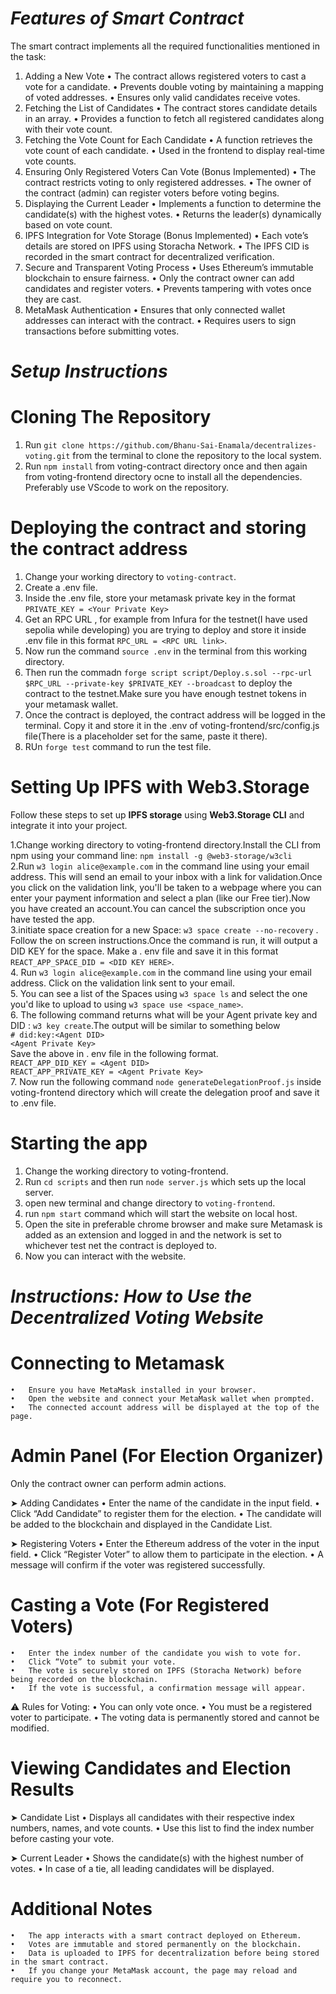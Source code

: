 # ***Features of Smart Contract***

The smart contract implements all the required functionalities mentioned in the task:
1.	Adding a New Vote
	•	The contract allows registered voters to cast a vote for a candidate.
	•	Prevents double voting by maintaining a mapping of voted addresses.
	•	Ensures only valid candidates receive votes.
2.	Fetching the List of Candidates
	•	The contract stores candidate details in an array.
	•	Provides a function to fetch all registered candidates along with their vote count.
3.	Fetching the Vote Count for Each Candidate
	•	A function retrieves the vote count of each candidate.
	•	Used in the frontend to display real-time vote counts.
4.	Ensuring Only Registered Voters Can Vote (Bonus Implemented)
	•	The contract restricts voting to only registered addresses.
	•	The owner of the contract (admin) can register voters before voting begins.
5.	Displaying the Current Leader
	•	Implements a function to determine the candidate(s) with the highest votes.
	•	Returns the leader(s) dynamically based on vote count.
6.	IPFS Integration for Vote Storage (Bonus Implemented)
	•	Each vote’s details are stored on IPFS using Storacha Network.
	•	The IPFS CID is recorded in the smart contract for decentralized verification.
7.	Secure and Transparent Voting Process
	•	Uses Ethereum’s immutable blockchain to ensure fairness.
	•	Only the contract owner can add candidates and register voters.
	•	Prevents tampering with votes once they are cast.
8.	MetaMask Authentication
	•	Ensures that only connected wallet addresses can interact with the contract.
	•	Requires users to sign transactions before submitting votes.


# ***Setup Instructions***

# **Cloning The Repository**

1. Run `git clone https://github.com/Bhanu-Sai-Enamala/decentralizes-voting.git` from the terminal to clone the repository to the local system.
2. Run `npm install` from voting-contract directory once and then again from voting-frontend directory ocne to install all the dependencies. Preferably use VScode to work on the repository.


# **Deploying the contract and storing the contract address**

1. Change your working directory to `voting-contract`.
2. Create a .env file.
3. Inside the .env file, store your metamask private key in the format `PRIVATE_KEY = <Your Private Key>`
4. Get an RPC URL , for example from Infura for the testnet(I have used sepolia while developing) you are trying to deploy and store it inside .env file in this format `RPC_URL = <RPC URL link>`.
5. Now run the command `source .env` in the terminal from this working directory.
6. Then run the commadn `forge script script/Deploy.s.sol --rpc-url $RPC_URL --private-key $PRIVATE_KEY --broadcast` to deploy the contract to the testnet.Make sure you have enough testnet tokens in your metamask wallet.
7. Once the contract is deployed, the contract address will be logged in the terminal. Copy it and store it in the .env of voting-frontend/src/config.js file(There is a placeholder set for the same, paste it there).
8. RUn `forge test` command to run the test file.

# **Setting Up IPFS with Web3.Storage**

Follow these steps to set up **IPFS storage** using **Web3.Storage CLI** and integrate it into your project.

1.Change working directory to voting-frontend directory.Install the CLI from npm using your command line: `npm install -g @web3-storage/w3cli`<br>
2.Run `w3 login alice@example.com` in the command line using your email address. This will send an email to your inbox with a link for validation.Once you click on the validation link, you'll be taken to a webpage where you can enter your payment information and select a plan (like our Free tier).Now you have created an account.You can cancel the subscription once you have tested the app.<br>
3.initiate space creation for a new Space: `w3 space create --no-recovery` . Follow the on screen instructions.Once the command is run, it will output a DID KEY for the space. Make a . env file and save it in this format `REACT_APP_SPACE_DID = <DID KEY HERE>`.<br>
4. Run `w3 login alice@example.com` in the command line using your email address. Click on the validation link sent to your email.<br>
5. You can see a list of the Spaces using `w3 space ls` and select the one you'd like to upload to using `w3 space use <space_name>`.<br>
6. The following command returns what will be your Agent private key and DID : `w3 key create`.The output will be similar to something below<br>
                `# did:key:<Agent DID>`<br>
                `<Agent Private Key>`<br>
                Save the above in . env file in the following format.<br>
                `REACT_APP_DID_KEY = <Agent DID>`<br>
                `REACT_APP_PRIVATE_KEY = <Agent Private Key>`<br>
7. Now run the following command `node generateDelegationProof.js` inside voting-frontend directory which will create the delegation proof and save it to .env file.

# **Starting the app**

1. Change the working directory to voting-frontend.
2. Run `cd scripts` and then run `node server.js` which sets up the local server.
3. open new terminal and change directory to `voting-frontend`.
4. run `npm start` command which will start the website on local host.
5. Open the site in preferable chrome browser and make sure Metamask is added as an extension and logged in and the network is set to whichever test net the contract is deployed to.
6. Now you can interact with the website.


# ***Instructions: How to Use the Decentralized Voting Website***

# **Connecting to Metamask**
	•	Ensure you have MetaMask installed in your browser.
	•	Open the website and connect your MetaMask wallet when prompted.
	•	The connected account address will be displayed at the top of the page.

# **Admin Panel (For Election Organizer)**

Only the contract owner can perform admin actions.

➤ Adding Candidates
	•	Enter the name of the candidate in the input field.
	•	Click “Add Candidate” to register them for the election.
	•	The candidate will be added to the blockchain and displayed in the Candidate List.

➤ Registering Voters
	•	Enter the Ethereum address of the voter in the input field.
	•	Click “Register Voter” to allow them to participate in the election.
	•	A message will confirm if the voter was registered successfully.

# **Casting a Vote (For Registered Voters)**

	•	Enter the index number of the candidate you wish to vote for.
	•	Click “Vote” to submit your vote.
	•	The vote is securely stored on IPFS (Storacha Network) before being recorded on the blockchain.
	•	If the vote is successful, a confirmation message will appear.

⚠️ Rules for Voting:
	•	You can only vote once.
	•	You must be a registered voter to participate.
	•	The voting data is permanently stored and cannot be modified.

# **Viewing Candidates and Election Results**

➤ Candidate List
	•	Displays all candidates with their respective index numbers, names, and vote counts.
	•	Use this list to find the index number before casting your vote.

➤ Current Leader
	•	Shows the candidate(s) with the highest number of votes.
	•	In case of a tie, all leading candidates will be displayed.

# **Additional Notes**

	•	The app interacts with a smart contract deployed on Ethereum.
	•	Votes are immutable and stored permanently on the blockchain.
	•	Data is uploaded to IPFS for decentralization before being stored in the smart contract.
	•	If you change your MetaMask account, the page may reload and require you to reconnect.